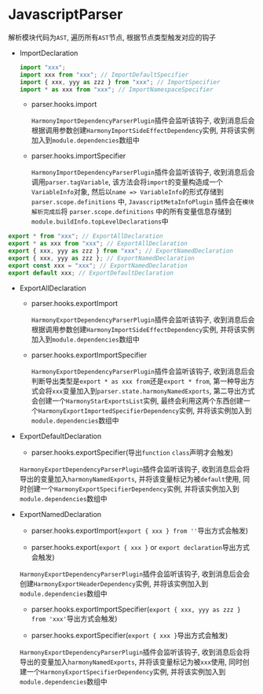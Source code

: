 # JavascriptParser

解析模块代码为`AST`, 遍历所有`AST`节点, 根据节点类型触发对应的钩子

- ImportDeclaration

  ```js
  import "xxx";
  import xxx from "xxx"; // ImportDefaultSpecifier
  import { xxx, yyy as zzz } from "xxx"; // ImportSpecifier
  import * as xxx from "xxx"; // ImportNamespaceSpecifier
  ```

  - parser.hooks.import

    `HarmonyImportDependencyParserPlugin`插件会监听该钩子, 收到消息后会根据调用参数创建`HarmonyImportSideEffectDependency`实例, 并将该实例加入到`module.dependencies`数组中

  - parser.hooks.importSpecifier

    `HarmonyImportDependencyParserPlugin`插件会监听该钩子, 收到消息后会调用`parser.tagVariable`, 该方法会将`import`的变量构造成一个`VariableInfo`对象, 然后以`name => VariableInfo`的形式存储到 `parser.scope.definitions` 中, `JavascriptMetaInfoPlugin` 插件会在`模块解析完成后`将 `parser.scope.definitions` 中的所有变量信息存储到`module.buildInfo.topLevelDeclarations`中

```js
export * from "xxx"; // ExportAllDeclaration
export * as xxx from "xxx"; // ExportAllDeclaration
export { xxx, yyy as zzz } from "xxx"; // ExportNamedDeclaration
export { xxx, yyy as zzz }; // ExportNamedDeclaration
export const xxx = "xxx"; // ExportNamedDeclaration
export default xxx; // ExportDefaultDeclaration
```

- ExportAllDeclaration

  - parser.hooks.exportImport

    `HarmonyExportDependencyParserPlugin`插件会监听该钩子, 收到消息后会根据调用参数创建`HarmonyImportSideEffectDependency`实例, 并将该实例加入到`module.dependencies`数组中

  - parser.hooks.exportImportSpecifier

    `HarmonyExportDependencyParserPlugin`插件会监听该钩子, 收到消息后会判断导出类型是`export * as xxx from`还是`export * from`, 第一种导出方式会将`xxx`变量加入到`parser.state.harmonyNamedExports`, 第二导出方式会创建一个`HarmonyStarExportsList`实例, 最终会利用这两个东西创建一个`HarmonyExportImportedSpecifierDependency`实例, 并将该实例加入到`module.dependencies`数组中

- ExportDefaultDeclaration

  - parser.hooks.exportSpecifier(导出`function` `class`声明才会触发)

  `HarmonyExportDependencyParserPlugin`插件会监听该钩子, 收到消息后会将导出的变量加入`harmonyNamedExports`, 并将该变量标记为被`default`使用, 同时创建一个`HarmonyExportSpecifierDependency`实例, 并将该实例加入到`module.dependencies`数组中

- ExportNamedDeclaration

  - parser.hooks.exportImport(`export { xxx } from ''`导出方式会触发)

  - parser.hooks.export(`export { xxx }` or `export declaration`导出方式会触发)

  `HarmonyExportDependencyParserPlugin`插件会监听该钩子, 收到消息后会会创建`HarmonyExportHeaderDependency`实例, 并将该实例加入到`module.dependencies`数组中

  - parser.hooks.exportImportSpecifier(`export { xxx, yyy as zzz } from 'xxx'`导出方式会触发)

  - parser.hooks.exportSpecifier(`export { xxx }`导出方式会触发)

  `HarmonyExportDependencyParserPlugin`插件会监听该钩子, 收到消息后会将导出的变量加入`harmonyNamedExports`, 并将该变量标记为被`xxx`使用, 同时创建一个`HarmonyExportSpecifierDependency`实例, 并将该实例加入到`module.dependencies`数组中
